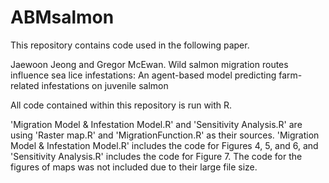 # ABMsalmon

This repository contains code used in the following paper. 

Jaewoon Jeong and Gregor McEwan. Wild salmon migration routes influence sea lice infestations: An agent-based model predicting farm-related infestations on juvenile salmon

All code contained within this repository is run with R. 

'Migration Model & Infestation Model.R' and 'Sensitivity Analysis.R' are using 'Raster map.R' and 'MigrationFunction.R' as their sources. 'Migration Model & Infestation Model.R' includes the code for Figures 4, 5, and 6, and 'Sensitivity Analysis.R' includes the code for Figure 7. The code for the figures of maps was not included due to their large file size. 

